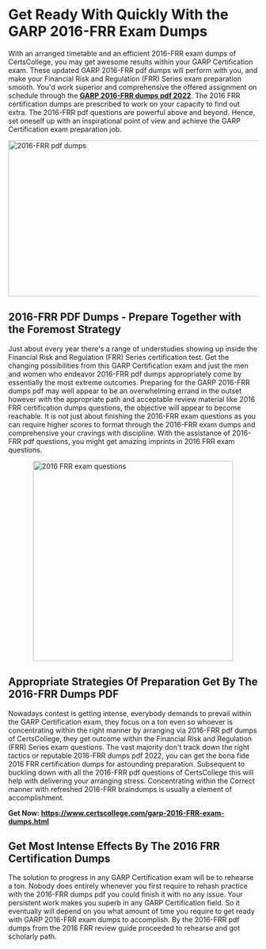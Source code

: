 <h1><strong>Get Ready With Quickly With the GARP 2016-FRR Exam Dumps&nbsp;</strong></h1>
<p><span style="font-weight: 400;">With an arranged timetable and an efficient  2016-FRR exam dumps of CertsCollege, you may get awesome results within your GARP Certification exam. These updated GARP 2016-FRR pdf dumps will perform with you, and make your Financial Risk and Regulation (FRR) Series exam preparation smooth. You'd work superior and comprehensive the offered assignment on schedule through the <strong><a href="https://www.certscollege.com/garp-2016-FRR-exam-dumps.html">GARP 2016-FRR dumps pdf 2022</a></strong>. The 2016 FRR certification dumps are prescribed to work on your capacity to find out extra. The  2016-FRR pdf questions are powerful above and beyond. Hence, set oneself up with an inspirational point of view and achieve the GARP Certification exam preparation job.&nbsp;</span></p>
<p><span style="font-weight: 400;"><img style="display: block; margin-left: auto; margin-right: auto;" src="https://i.ibb.co/CPDK3ps/Yellow-and-Blue-Initiative-Blog-Banner.png" alt="2016-FRR pdf dumps" width="559" height="315" /></span></p>
<h2><strong>2016-FRR PDF Dumps - Prepare Together with the Foremost Strategy</strong></h2>
<p><span style="font-weight: 400;">Just about every year there's a range of understudies showing up inside the Financial Risk and Regulation (FRR) Series certification test. Get the changing possibilities from this GARP Certification exam and just the men and women who endeavor 2016-FRR pdf dumps appropriately come by essentially the most extreme outcomes. Preparing for the GARP 2016-FRR dumps pdf may well appear to be an overwhelming errand in the outset however with the appropriate path and acceptable review material like 2016 FRR certification dumps questions, the objective will appear to become reachable. It is not just about finishing the 2016-FRR exam questions as you can require higher scores to format through the 2016-FRR exam dumps and comprehensive your cravings with discipline. With the assistance of 2016-FRR pdf questions, you might get amazing imprints in 2016 FRR exam questions.</span></p>
<p><span style="font-weight: 400;"><a href="https://tinyurl.com/mjfzf4nt"><img style="display: block; margin-left: auto; margin-right: auto;" src="https://i.ibb.co/9tMrhdY/Teacher-Appreciation-Invitation.png" alt="2016 FRR exam questions " width="404" height="404" /></a></span></p>
<h2><strong>Appropriate Strategies Of Preparation Get By The 2016-FRR Dumps PDF</strong></h2>
<p><span style="font-weight: 400;">Nowadays contest is getting intense, everybody demands to prevail within the GARP Certification exam, they focus on a ton even so whoever is concentrating within the right manner by arranging via 2016-FRR pdf dumps of CertsCollege, they get outcome within the Financial Risk and Regulation (FRR) Series exam questions. The vast majority don't track down the right tactics or reputable 2016-FRR dumps pdf 2022, you can get the bona fide 2016 FRR certification dumps for astounding preparation. Subsequent to buckling down with all the  2016-FRR pdf questions of CertsCollege this will help with delivering your arranging stress. Concentrating within the Correct manner with refreshed 2016-FRR braindumps is usually a element of accomplishment.</span></p>
<p><span style="font-weight: 400;"><strong>Get Now: <a href="https://www.certscollege.com/garp-2016-FRR-exam-dumps.html">https://www.certscollege.com/garp-2016-FRR-exam-dumps.html</a></strong></span></p>
<h2><strong>Get Most Intense Effects By The 2016 FRR Certification Dumps</strong></h2>
<p><span style="font-weight: 400;">The solution to progress in any GARP Certification exam will be to rehearse a ton. Nobody does entirely whenever you first require to rehash practice with the 2016-FRR dumps pdf you could finish it with no any issue. Your persistent work makes you superb in any GARP Certification field. So it eventually will depend on you what amount of time you require to get ready with GARP 2016-FRR exam dumps to accomplish. By the 2016-FRR pdf dumps from the 2016 FRR review guide proceeded to rehearse and got scholarly path.</span></p>
